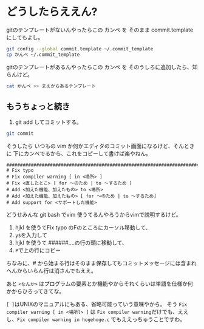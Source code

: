 # どうしたらええん?

gitのテンプレートがないんやったらこの カンペ を そのまま commit.templateにしてもよし。

```bash
git config --global commit.template ~/.commit_template
cp かんぺ ~/.commit_template
```
gitのテンプレートがあるんやったらこの カンペ を そのうしろに追加したら、知らんけど。

```bash
cat かんぺ >> まえからあるテンプレート
```

## もうちょっと続き

1. git add してコミットする。

```bash
git commit
```

そうしたら いつもの vim か何かエディタのコミット画面になるけど、そんときに
下にカンペでるから、これをコピーして書けば楽やねん。

```
########################################################################
# Fix typo
# Fix compiler warning [ in <場所> ]
# Fix <直したとこ> [ for 〜のため | to 〜するため ]
# Add <加えた機能、加えたもの> to <場所>
# Add <加えた機能、加えたもの> [ for 〜のため | to 〜するため]
# Add support for <サポートした機能> 
```

どうせみんな git bash でvim 使うてるんやろうからvimで説明するけど。

1. hjkl を使うてFix typo のFのところにカーソル移動して、
2. `y$`を入力して
3. hjkl を使うて ######....の行の頭に移動して、
4. `P`で上の行にコピー

ちなみに、# から始まる行はそのまま保存してもコミットメッセージには含まれへんからいらん行は消さんでもええ。

あと `<なんか>` はプログラムの要素とか機能やからそれくらいは単語を仕様か何かからひろってきてな。

`[ ]`はUNIXのマニュアルにもある、省略可能っていう意味やから。
そう `Fix compiler warning [ in <場所l> ]` は `Fix compiler warning`だけでも、ええし、`Fix compiler warning in hogehoge.c` でもええっちゅうことですわ。